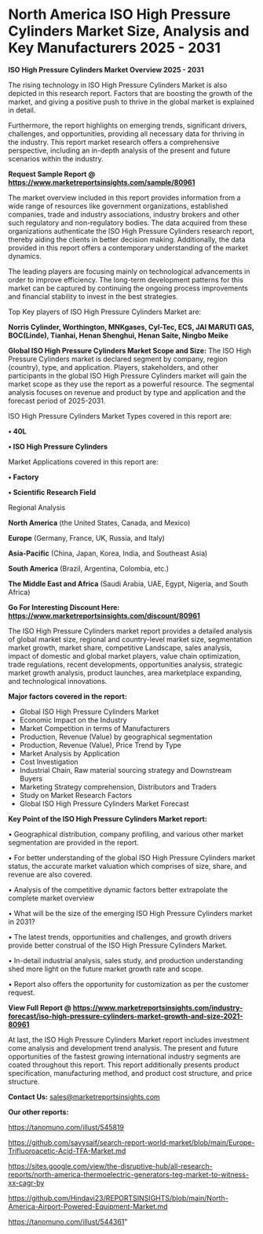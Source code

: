 # North America ISO High Pressure Cylinders Market Size, Analysis and Key Manufacturers 2025 - 2031

<Strong> ISO High Pressure Cylinders Market Overview 2025 - 2031</strong>

The rising technology in ISO High Pressure Cylinders Market is also depicted in this research report. Factors that are boosting the growth of the market, and giving a positive push to thrive in the global market is explained in detail.

Furthermore, the report highlights on emerging trends, significant drivers, challenges, and opportunities, providing all necessary data for thriving in the industry. This report market research offers a comprehensive perspective, including an in-depth analysis of the present and future scenarios within the industry.

<strong>Request Sample Report @ <a href=https://www.marketreportsinsights.com/sample/80961>https://www.marketreportsinsights.com/sample/80961</a></strong>

The market overview included in this report provides information from a wide range of resources like government organizations, established companies, trade and industry associations, industry brokers and other such regulatory and non-regulatory bodies. The data acquired from these organizations authenticate the ISO High Pressure Cylinders research report, thereby aiding the clients in better decision making. Additionally, the data provided in this report offers a contemporary understanding of the market dynamics.

The leading players are focusing mainly on technological advancements in order to improve efficiency. The long-term development patterns for this market can be captured by continuing the ongoing process improvements and financial stability to invest in the best strategies.

Top Key players of ISO High Pressure Cylinders Market are:

<strong>Norris Cylinder, Worthington, MNKgases, Cyl-Tec, ECS, JAI MARUTI GAS, BOC(Linde), Tianhai, Henan Shenghui, Henan Saite, Ningbo Meike</strong>

<strong><b>Global ISO High Pressure Cylinders Market Scope and Size:</b></strong>
The ISO High Pressure Cylinders market is declared segment by company, region (country), type, and application. Players, stakeholders, and other participants in the global ISO High Pressure Cylinders market will gain the market scope as they use the report as a powerful resource. The segmental analysis focuses on revenue and product by type and application and the forecast period of 2025-2031.

ISO High Pressure Cylinders Market Types covered in this report are:

<strong>• 40L

• ISO High Pressure Cylinders</strong>

Market Applications covered in this report are:

<strong>• Factory

• Scientific Research Field</strong> 

Regional Analysis

<strong>North America</strong> (the United States, Canada, and Mexico)

<strong>Europe</strong> (Germany, France, UK, Russia, and Italy)

<strong>Asia-Pacific</strong> (China, Japan, Korea, India, and Southeast Asia)

<strong>South America</strong> (Brazil, Argentina, Colombia, etc.)

<strong>The Middle East and Africa</strong> (Saudi Arabia, UAE, Egypt, Nigeria, and South Africa)

<strong>Go For Interesting Discount Here: <a href=https://www.marketreportsinsights.com/discount/80961>https://www.marketreportsinsights.com/discount/80961</a></strong>

The ISO High Pressure Cylinders market report provides a detailed analysis of global market size, regional and country-level market size, segmentation market growth, market share, competitive Landscape, sales analysis, impact of domestic and global market players, value chain optimization, trade regulations, recent developments, opportunities analysis, strategic market growth analysis, product launches, area marketplace expanding, and technological innovations.

<strong><b>Major factors covered in the report:</b></strong>
<ul>
  <li>Global ISO High Pressure Cylinders Market </li>
  <li>Economic Impact on the Industry</li>
  <li>Market Competition in terms of Manufacturers</li>
  <li>Production, Revenue (Value) by geographical segmentation</li>
  <li>Production, Revenue (Value), Price Trend by Type</li>
  <li>Market Analysis by Application</li>
  <li>Cost Investigation</li>
  <li>Industrial Chain, Raw material sourcing strategy and Downstream Buyers</li>
  <li>Marketing Strategy comprehension, Distributors and Traders</li>
  <li>Study on Market Research Factors</li>
  <li>Global ISO High Pressure Cylinders Market Forecast</li>
</ul>

<strong><b>Key Point of the ISO High Pressure Cylinders Market report:</b></strong>

• Geographical distribution, company profiling, and various other market segmentation are provided in the report.

• For better understanding of the global ISO High Pressure Cylinders market status, the accurate market valuation which comprises of size, share, and revenue are also covered.

• Analysis of the competitive dynamic factors better extrapolate the complete market overview

• What will be the size of the emerging ISO High Pressure Cylinders market in 2031?

• The latest trends, opportunities and challenges, and growth drivers provide better construal of the ISO High Pressure Cylinders Market.

• In-detail industrial analysis, sales study, and production understanding shed more light on the future market growth rate and scope.

• Report also offers the opportunity for customization as per the customer request.

<strong><b>View Full Report @ <a href=https://www.marketreportsinsights.com/industry-forecast/iso-high-pressure-cylinders-market-growth-and-size-2021-80961>https://www.marketreportsinsights.com/industry-forecast/iso-high-pressure-cylinders-market-growth-and-size-2021-80961</a></b></strong>


At last, the ISO High Pressure Cylinders Market report includes investment come analysis and development trend analysis. The present and future opportunities of the fastest growing international industry segments are coated throughout this report. This report additionally presents product specification, manufacturing method, and product cost structure, and price structure.

<strong>Contact Us:</strong>
sales@marketreportsinsights.com

<strong>Our other reports:</strong>

<a href=https://tanomuno.com/illust/545819>https://tanomuno.com/illust/545819</a>

<a href=https://github.com/sayysaif/search-report-world-market/blob/main/Europe-Trifluoroacetic-Acid-TFA-Market.md>https://github.com/sayysaif/search-report-world-market/blob/main/Europe-Trifluoroacetic-Acid-TFA-Market.md</a>

<a href=https://sites.google.com/view/the-disruptive-hub/all-research-reports/north-america-thermoelectric-generators-teg-market-to-witness-xx-cagr-by>https://sites.google.com/view/the-disruptive-hub/all-research-reports/north-america-thermoelectric-generators-teg-market-to-witness-xx-cagr-by</a>

<a href=https://github.com/Hindavi23/REPORTSINSIGHTS/blob/main/North-America-Airport-Powered-Equipment-Market.md>https://github.com/Hindavi23/REPORTSINSIGHTS/blob/main/North-America-Airport-Powered-Equipment-Market.md</a>

<a href=https://tanomuno.com/illust/544361>https://tanomuno.com/illust/544361</a>"
